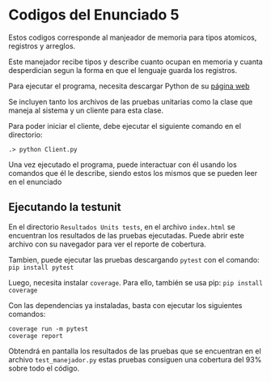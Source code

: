 # Codigos del Enunciado 5

Estos codigos corresponde al manjeador de memoria para tipos atomicos, registros y arreglos.

Este manejador recibe tipos y describe cuanto ocupan en memoria y cuanta desperdician segun
la forma en que el lenguaje guarda los registros.

Para ejecutar el programa, necesita descargar Python
de su [página web](https://www.python.org/downloads/)

Se incluyen tanto los archivos de las pruebas unitarias como la clase que maneja al sistema y un cliente para esta clase.

Para poder iniciar el cliente, debe ejecutar el siguiente comando en el directorio:

```
.> python Client.py
```

Una vez ejecutado el programa, puede interactuar con él usando los comandos
que él le describe, siendo estos los mismos que se pueden leer en el enunciado

## Ejecutando la testunit
En el directorio `Resultados Units tests`, en el archivo `index.html` se encuentran 
los resultados de las pruebas ejecutadas. Puede abrir este archivo con su navegador para 
ver el reporte de cobertura. 

Tambien, puede ejecutar las pruebas descargando `pytest`
con el comando:
`pip install pytest`

Luego, necesita instalar `coverage`. Para ello, también se usa pip: `pip install coverage`

Con las dependencias ya instaladas, basta con ejecutar los siguientes comandos:
```
coverage run -m pytest
coverage report
```

Obtendrá en pantalla los resultados de las pruebas que se encuentran en el archivo `test_manejador.py` estas pruebas
consiguen una cobertura del 93% sobre todo el código.